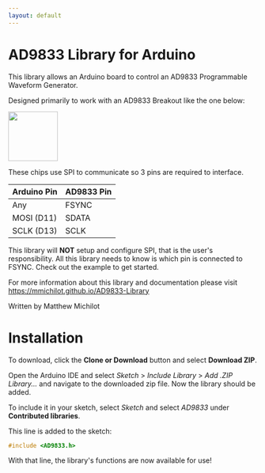 ```yaml
---
layout: default
---
```

# AD9833 Library for Arduino

This library allows an Arduino board to control an AD9833 Programmable Waveform Generator.

Designed primarily to work with an AD9833 Breakout like the one below:

<img src="https://abra-electronics.com/images/detailed/143/MOD-AD9833-_3_.jpg" width="100" height="100">

These chips use SPI to communicate so 3 pins are required to interface.

| Arduino Pin | AD9833 Pin |
| ----------- | ---------- |
| Any         |   FSYNC    |
| MOSI (D11)  |   SDATA    |
| SCLK (D13)  |   SCLK     |

This library will **NOT** setup and configure SPI, that is the user's responsibility. All this library needs to know is which pin is connected to FSYNC. Check out the example to get started.

For more information about this library and documentation please visit
https://mmichilot.github.io/AD9833-Library

Written by Matthew Michilot

# Installation

To download, click the **Clone or Download** button and select **Download ZIP**.

Open the Arduino IDE and select *Sketch* > *Include Library* > *Add .ZIP Library...* and navigate to the downloaded zip file. Now the library should be added.

To include it in your sketch, select *Sketch* and select *AD9833* under **Contributed libraries**.

This line is added to the sketch:
```c
#include <AD9833.h>
```
With that line, the library's functions are now available for use!
